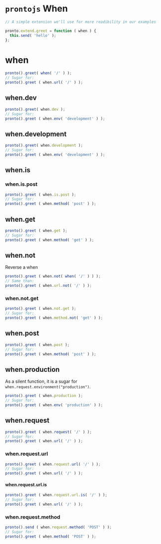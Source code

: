 `prontojs` When
=============

```js
// A simple extension we'll use for more readibility in our examples

pronto.extend.greet = function ( when ) {
  this.send( 'hello' );
};
```

# when

```js
pronto().greet( when( '/' ) );
// Sugar for:
pronto().greet ( when.url( '/' ) );
```

## when.dev

```js
pronto().greet( when.dev );
// Sugar for:
pronto().greet ( when.env( 'development' ) );
```

## when.development

```js
pronto().greet( when.development );
// Sugar for:
pronto().greet ( when.env( 'development' ) );
```

## when.is

### when.is.post

```js
pronto().greet ( when.is.post );
// Sugar for:
pronto().greet ( when.method( 'post' ) );
```
## when.get

```js
pronto().greet ( when.get );
// Sugar for:
pronto().greet ( when.method( 'get' ) );
```

## when.not

Reverse a when

```js
pronto().greet ( when.not( when( '/' ) ) );
// Same than:
pronto().greet ( when.url.not( '/' ) );
```

### when.not.get

```js
pronto().greet ( when.not.get );
// Sugar for:
pronto().greet ( when.method.not( 'get' ) );
```

## when.post

```js
pronto().greet ( when.post );
// Sugar for:
pronto().greet ( when.method( 'post' ) );
```

## when.production

As a silent function, it is a sugar for `when.request.environment("production")`.

```js
pronto().greet ( when.production );
// Sugar for:
pronto().greet ( when.env( 'production' ) );
```

## when.request

```js
pronto().greet ( when.request( '/' ) );
// Sugar for:
pronto().greet ( when.url( '/' ) );
```

### when.request.url

```js
pronto().greet ( when.request.url( '/' ) );
// Sugar for:
pronto().greet ( when.url( '/' ) );
```

#### when.request.url.is

```js
pronto().greet ( when.request.url.is( '/' ) );
// Sugar for:
pronto().greet ( when.url( '/' ) );
```

### when.request.method

```js
pronto().send ( when.request.method( 'POST' ) );
// Sugar for:
pronto().greet ( when.method( 'POST' ) );
```
